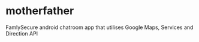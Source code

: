 # motherfather

FamlySecure android chatroom app that utilises Google Maps, Services and Direction API
